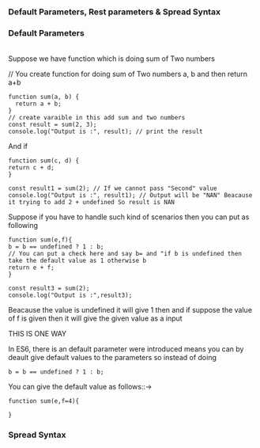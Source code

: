 ### Default Parameters, Rest parameters & Spread Syntax

<h3>Default Parameters</h3>
<br>
Suppose we have function which is doing sum of Two numbers

// You create function for doing sum of Two numbers a, b and then return a+b

```
function sum(a, b) {
  return a + b;
}
// create varaible in this add sum and two numbers
const result = sum(2, 3);
console.log("Output is :", result); // print the result
```

And if

```
function sum(c, d) {
return c + d;
}

const result1 = sum(2); // If we cannot pass "Second" value
console.log("Output is :", result1); // Output will be "NAN" Beacause it trying to add 2 + undefined So result is NAN
```

Suppose if you have to handle such kind of scenarios then you can put as following

```
function sum(e,f){
b = b == undefined ? 1 : b;
// You can put a check here and say b= and "if b is undefined then take the default value as 1 otherwise b
return e + f;
}

const result3 = sum(2);
console.log("Output is :",result3);

```

Beacause the value is undefined it will give 1 then and
if suppose the value of f is given then it will give the given value as a input

THIS IS ONE WAY

In ES6, there is an default parameter were introduced means you can by deault give default values to the parameters so instead of doing

```
b = b == undefined ? 1 : b;
```

You can give the default value as follows::->

```
function sum(e,f=4){

}
```

<h3>Spread Syntax</h3>
